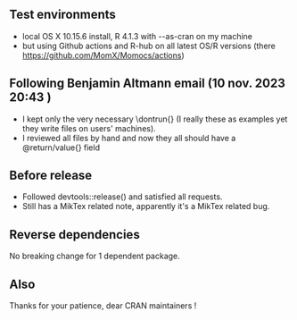 ## Test environments

* local OS X 10.15.6 install, R 4.1.3 with --as-cran on my machine
* but using Github actions and R-hub on all latest OS/R versions (there https://github.com/MomX/Momocs/actions)

## Following Benjamin Altmann email (10 nov. 2023 20:43 )
* I kept only the very necessary \dontrun{} (I really these as examples yet they write files on users' machines).
* I reviewed all files by hand and now they all should have a @return/value{} field

## Before release
* Followed devtools::release() and satisfied all requests.
* Still has a MikTex related note, apparently it's a MikTex related bug.

## Reverse dependencies
No breaking change for 1 dependent package.

## Also
Thanks for your patience, dear CRAN maintainers !



